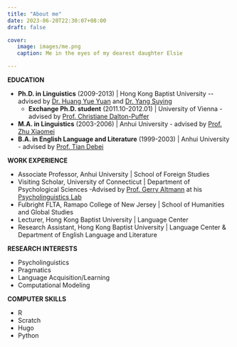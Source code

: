```yaml
---
title: "About me"
date: 2023-06-20T22:30:07+08:00
draft: false

cover: 
   image: images/me.png
   caption: Me in the eyes of my dearest daughter Elsie

---
```




**EDUCATION**

* **Ph.D. in Linguistics** (2009-2013) | Hong Kong Baptist University -- advised by [Dr. Huang Yue Yuan](https://ias.szu.edu.cn/en/info/1048/1616.htm) and [Dr. Yang Suying](https://scholar.google.com/citations?user=I31eYH4AAAAJ&hl=zh-CN)
  * **Exchange Ph.D. student** (2011.10-2012.01) | University of Vienna - advised by [Prof. Christiane Dalton-Puffer](https://anglistik.univie.ac.at/staff/staff/detail-seite/user/daltonc8/inum/1063/backpid/30750/)
* **M.A. in Linguistics** (2003-2006) | Anhui University - advised by [Prof. Zhu Xiaomei](https://sfs.ahu.edu.cn/2019/1115/c16872a213618/page.htm)
* **B.A. in English Language and Literature** (1999-2003) | Anhui University - advised by [Prof. Tian Debei](http://www.ahu.edu.cn/2013/1125/c15129a31900/page.htm)

**WORK EXPERIENCE**

* Associate Professor, Anhui University | School of Foreign Studies
* Visiting Scholar, University of Connecticut | Department of Psychological Sciences -Advised by [Prof. Gerry Altmann](https://psychology.uconn.edu/person/gerry-altmann/) at his [Psycholinguistics Lab](https://altmann.lab.uconn.edu)
* Fulbright FLTA, Ramapo College of New Jersey | School of Humanities and Global Studies
* Lecturer, Hong Kong Baptist University | Language Center
* Research Assistant, Hong Kong Baptist University | Language Center & Department of English Language and Literature

**RESEARCH INTERESTS**

* Psycholinguistics
* Pragmatics
* Language Acquisition/Learning
* Computational Modeling

**COMPUTER SKILLS**

* R
* Scratch
* Hugo
* Python

